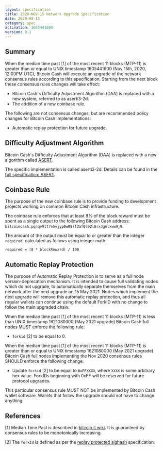 ```yaml
---
layout: specification
title: 2020-NOV-15 Network Upgrade Specification
date: 2020-08-15
category: spec
activation: 1605441600
version: 0.1
---
```


## Summary

When the median time past [1] of the most recent 11 blocks (MTP-11) is greater than or equal to UNIX timestamp 1605441600 (Nov 15th, 2020, 12:00PM UTC),
Bitcoin Cash will execute an upgrade of the network consensus rules according to this specification.
Starting from the next block these consensus rules changes will take effect:

* Bitcoin Cash's Difficulty Adjustment Algorithm (DAA) is replaced with a new system, referred to as aserti3-2d.
* The addition of a new coinbase rule.

The following are not consensus changes, but are recommended policy changes for Bitcoin Cash implementations:

* Automatic replay protection for future upgrade.

## Difficulty Adjustment Algorithm

Bitcoin Cash's Difficulty Adjustment Algorithm (DAA) is replaced with a new algorithm called [ASERT](http://toom.im/files/da-asert.pdf).

The specific implementation is called aserti3-2d. Details can be found in the [full specification: ASERT](https://github.com/bitcoincashorg/bitcoincash.org/blob/master/spec/2020-11-15-asert.md).

## Coinbase Rule

The purpose of the new coinbase rule is to provide funding to development projects working on common Bitcoin Cash infrastructure.

The coinbase rule enforces that at least 8% of the block reward must be spent as a single output to the following Bitcoin Cash address:
`bitcoincash:pqnqv9lt7e5vjyp0w88zf2af0l92l8rxdgnlxww9j9`.

The amount of the output must be equal to or greater than the integer `required`, calculated as follows using integer math:
```
required = (8 * blockReward) / 100
```

## Automatic Replay Protection

The purpose of Automatic Replay Protection is to serve as a full node version-deprecation mechanism. It is intended to cause
full validating nodes which do not upgrade, to automatically separate themselves from the main network after the next
upgrade on 15 May 2021. Nodes which implement the next upgrade will remove this automatic replay protection, and thus all regular
wallets can continue using the default ForkID with no change to follow the main upgraded chain.

When the median time past [1] of the most recent 11 blocks (MTP-11) is less than UNIX timestamp 1621080000 (May 2021 upgrade)
Bitcoin Cash full nodes MUST enforce the following rule:

 * `forkid` [2] to be equal to 0.

When the median time past [1] of the most recent 11 blocks (MTP-11) is greater than or equal to UNIX timestamp 1621080000
(May 2021 upgrade) Bitcoin Cash full nodes implementing the Nov 2020 consensus rules SHOULD enforce the following change:

 * Update `forkid` [2] to be equal to `0xFFXXXX`, where `XXXX` is some arbitrary hex value.
   ForkIDs beginning with 0xFF will be reserved for future protocol upgrades.

This particular consensus rule MUST NOT be implemented by Bitcoin Cash wallet software. Wallets that follow the upgrade
should not have to change anything.

## References

[1] Median Time Past is described in [bitcoin.it wiki](https://en.bitcoin.it/wiki/Block_timestamp).
It is guaranteed by consensus rules to be monotonically increasing.

[2] The `forkId` is defined as per the [replay protected sighash](replay-protected-sighash.md) specification.
